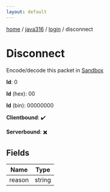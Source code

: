 ```yaml
---
layout: default
---
```


[home](/)  /  [java316](/protocol/java316)  /  [login](/protocol/java316/login)  /  disconnect

# Disconnect

Encode/decode this packet in [Sandbox](../../../sandbox/java316#Login.Disconnect)

**Id**: 0

**Id** (hex): 00

**Id** (bin): 00000000

**Clientbound**: ✔️

**Serverbound**: ✖️

## Fields

Name | Type
---|---
reason | string
